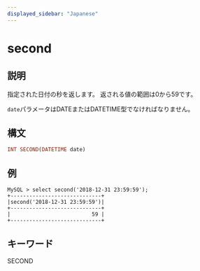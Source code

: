 ```yaml
---
displayed_sidebar: "Japanese"
---
```


# second

## 説明

指定された日付の秒を返します。 返される値の範囲は0から59です。

`date`パラメータはDATEまたはDATETIME型でなければなりません。

## 構文

```Haskell
INT SECOND(DATETIME date)
```

## 例

```Plain Text
MySQL > select second('2018-12-31 23:59:59');
+-----------------------------+
|second('2018-12-31 23:59:59')|
+-----------------------------+
|                          59 |
+-----------------------------+
```

## キーワード

SECOND